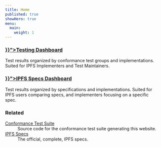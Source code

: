 ```yaml
---
title: Home
published: true
showHero: true
menu:
  main:
    weight: 1
---
```


<div class="specs-grid">
  <section class="specs-card">
    <h3><a href="{{< ref "/current" >}}">Testing Dashboard</a></h3>
    <p>
      Test results organized by conformance test groups and implementations. Suited for IPFS Implementers and Test Maintainers.
    </p>
  </section>
  <section class="specs-card">
    <h3><a href="{{< ref "/specs" >}}">IPFS Specs Dashboard</a></h3>
    <p>
      Test results organized by specifications and implementations. Suited for IPFS users comparing specs, and implementers focusing on a specific spec.
    </p>
  </section>
  <section class="specs-card">
    <h3>Related</h3>
    <dl>
      <dt><a href="https://github.com/ipfs/gateway-conformance">Conformance Test Suite</a></dt>
      <dd>Source code for the conformance test suite generating this website.</dd>
      <dt><a href="https://specs.ipfs.tech">IPFS Specs</a></dt>
      <dd>The official, complete, IPFS specs.</dd>
    </dl>
  </section>
</div>
